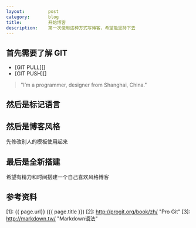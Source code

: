 ```yaml
---
layout:   		post
category: 		blog
title:    		开始博客
description:	第一次使用这种方式写博客，希望能坚持下去
---
```


## 首先需要了解 GIT

* [GIT PULL][]
* [GIT PUSH][]

> "I’m a programmer, designer from Shanghai, China."

## 然后是标记语言


## 然后是博客风格

先修改别人的模板使用起来

## 最后是全新搭建

希望有精力和时间搭建一个自己喜欢风格博客


## 参考资料

[GitHub]: http://github.com "Github:social coding"
[Jekyll]:   https://github.com/mojombo/jekyll
[Disqus]: http://disqus.com "Disqus"
[GitHub Pages]: http://pages.github.com "GitHub Pages"
[WordPress]:    http://wordpress.org    "WordPress"
[1]:    {{ page.url}}  ({{ page.title }})
[2]: http://progit.org/book/zh/    "Pro Git"
[3]: http://markdown.tw/    "Markdown语法"
